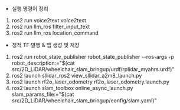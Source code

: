 - 실행 명령어 정리

1. ros2 run voice2text voice2text
2. ros2 run llm_ros filter_input_text
3. ros2 run llm_ros location_command


- 정적 TF 발행 & 맵 생성 및 저장
  
1. ros2 run robot_state_publisher robot_state_publisher --ros-args -p robot_description:="$(cat src/2D_LiDAR/wheelchair_slam_bringup/urdf/rplidar_myahrs.urdf)"
2. ros2 launch sllidar_ros2 view_sllidar_a2m8_launch.py
3. ros2 launch rf2o_laser_odometry rf2o_laser_odometry.launch.py
4. ros2 launch slam_toolbox online_async_launch.py slam_params_file:="$(cat src/2D_LiDAR/wheelchair_slam_bringup/config/slam.yaml)"

